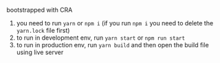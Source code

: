 bootstrapped with CRA

1. you need to run `yarn` or `npm i` (if you run `npm i` you need to delete the `yarn.lock` file first)
2. to run in development env, run `yarn start` or `npm run start`
3. to run in production env, run `yarn build` and then open the build file using live server